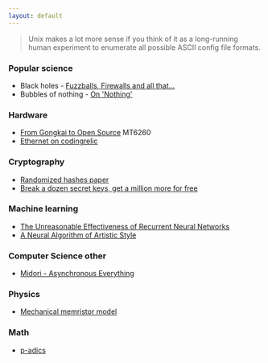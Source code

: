 ```yaml
---
layout: default
---
```


> Unix makes a lot more sense if you think of it as a long-running human experiment to enumerate all possible ASCII config file formats.

### Popular science

 * Black holes - [Fuzzballs, Firewalls and all that...](http://www.physics.ohio-state.edu/~mathur/fuzzballparadigm.pdf)
 * Bubbles of nothing - [On 'Nothing'](http://arxiv.org/pdf/1111.0301.pdf)

### Hardware

 * [From Gongkai to Open Source](http://www.bunniestudios.com/blog/?p=4297) MT6260
 * [Ethernet on codingrelic](http://codingrelic.geekhold.com/search/label/Ethernet)

### Cryptography

 * [Randomized hashes paper](http://webee.technion.ac.il/~hugo/rhash/implementation.pdf)
 * [Break a dozen secret keys, get a million more for free](http://ecrypt-eu.blogspot.de/2015/11/break-dozen-secret-keys-get-million.html)

### Machine learning

 * [The Unreasonable Effectiveness of Recurrent Neural Networks](http://karpathy.github.io/2015/05/21/rnn-effectiveness/)
 * [A Neural Algorithm of Artistic Style](http://arxiv.org/pdf/1508.06576v1.pdf)

### Computer Science other

 * [Midori - Asynchronous Everything](http://joeduffyblog.com/2015/11/19/asynchronous-everything/)

### Physics

 * [Mechanical memristor model](http://www.nature.com/srep/2015/150625/srep11657/pdf/srep11657.pdf)

### Math

 * [p-adics](http://ham.so/2015/07/03/p-adics.html)
